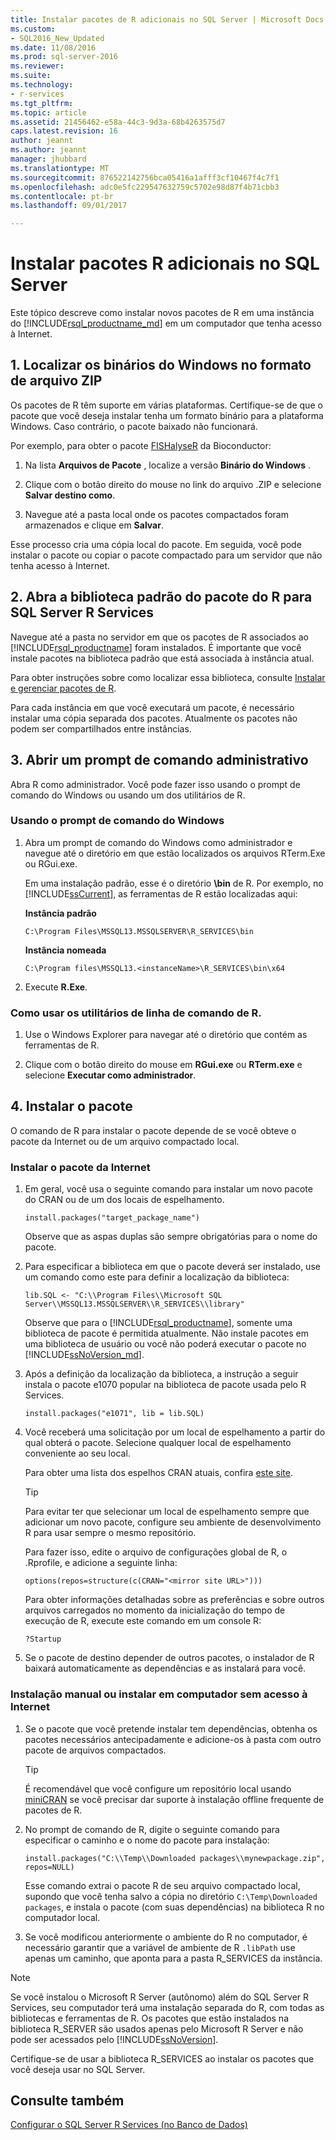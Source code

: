 ```yaml
---
title: Instalar pacotes de R adicionais no SQL Server | Microsoft Docs
ms.custom:
- SQL2016_New_Updated
ms.date: 11/08/2016
ms.prod: sql-server-2016
ms.reviewer: 
ms.suite: 
ms.technology:
- r-services
ms.tgt_pltfrm: 
ms.topic: article
ms.assetid: 21456462-e58a-44c3-9d3a-68b4263575d7
caps.latest.revision: 16
author: jeannt
ms.author: jeannt
manager: jhubbard
ms.translationtype: MT
ms.sourcegitcommit: 876522142756bca05416a1afff3cf10467f4c7f1
ms.openlocfilehash: adc0e5fc229547632759c5702e98d87f4b71cbb3
ms.contentlocale: pt-br
ms.lasthandoff: 09/01/2017

---
```

# <a name="install-additional-r-packages-on-sql-server"></a>Instalar pacotes R adicionais no SQL Server
Este tópico descreve como instalar novos pacotes de R em uma instância do [!INCLUDE[rsql_productname_md](../../includes/rsql-productname-md.md)] em um computador que tenha acesso à Internet.

## <a name="1-locate-the-windows-binaries-in-zip-file-format"></a>1. Localizar os binários do Windows no formato de arquivo ZIP

Os pacotes de R têm suporte em várias plataformas. Certifique-se de que o pacote que você deseja instalar tenha um formato binário para a plataforma Windows. Caso contrário, o pacote baixado não funcionará.

Por exemplo, para obter o pacote [FISHalyseR](http://bioconductor.org/packages/release/bioc/html/FISHalyseR.html) da Bioconductor:  
  
1.  Na lista **Arquivos de Pacote** , localize a versão **Binário do Windows** .  
  
2.  Clique com o botão direito do mouse no link do arquivo .ZIP e selecione  **Salvar destino como**.  
  
3.  Navegue até a pasta local onde os pacotes compactados foram armazenados e clique em **Salvar**.  
  
 Esse processo cria uma cópia local do pacote. Em seguida, você pode instalar o pacote ou copiar o pacote compactado para um servidor que não tenha acesso à Internet.  
  
  
## <a name="2-open-the-default-r-package-library-for-sql-server-r-services"></a>2. Abra a biblioteca padrão do pacote do R para SQL Server R Services 

Navegue até a pasta no servidor em que os pacotes de R associados ao [!INCLUDE[rsql_productname](../../includes/rsql-productname-md.md)] foram instalados. É importante que você instale pacotes na biblioteca padrão que está associada à instância atual. 

Para obter instruções sobre como localizar essa biblioteca, consulte [Instalar e gerenciar pacotes de R](../../advanced-analytics/r-services/installing-and-managing-r-packages.md).

   Para cada instância em que você executará um pacote, é necessário instalar uma cópia separada dos pacotes. Atualmente os pacotes não podem ser compartilhados entre instâncias.
     
  
## <a name="3-open-an-administrative-command-prompt"></a>3. Abrir um prompt de comando administrativo 

Abra R como administrador.  Você pode fazer isso usando o prompt de comando do Windows ou usando um dos utilitários de R.
  
### <a name="using-the-windows-command-prompt"></a>Usando o prompt de comando do Windows 

1. Abra um prompt de comando do Windows como administrador e navegue até o diretório em que estão localizados os arquivos RTerm.Exe ou RGui.exe.  
  
    Em uma instalação padrão, esse é o diretório **\bin** de R. Por exemplo, no [!INCLUDE[ssCurrent](../../includes/sscurrent-md.md)], as ferramentas de R estão localizadas aqui: 

    **Instância padrão**

     `C:\Program Files\MSSQL13.MSSQLSERVER\R_SERVICES\bin` 
 
     **Instância nomeada**
   
     `C:\Program files\MSSQL13.<instanceName>\R_SERVICES\bin\x64`  
  
2. Execute **R.Exe**.  
  
### <a name="using-the-r-command-line-utilities"></a>Como usar os utilitários de linha de comando de R. 
  
1. Use o Windows Explorer para navegar até o diretório que contém as ferramentas de R.  
  
2. Clique com o botão direito do mouse em **RGui.exe** ou **RTerm.exe** e selecione **Executar como administrador**.  
## <a name="4-install-the-package"></a>4. Instalar o pacote

O comando de R para instalar o pacote depende de se você obteve o pacote da Internet ou de um arquivo compactado local.  
  
### <a name="install-package-from-internet"></a>Instalar o pacote da Internet  
  
1.  Em geral, você usa o seguinte comando para instalar um novo pacote do CRAN ou de um dos locais de espelhamento.  
  
    ```  
    install.packages("target_package_name")  
    ```
    
    Observe que as aspas duplas são sempre obrigatórias para o nome do pacote.

2.  Para especificar a biblioteca em que o pacote deverá ser instalado, use um comando como este para definir a localização da biblioteca:
    
    ```  
    lib.SQL <- "C:\\Program Files\\Microsoft SQL Server\\MSSQL13.MSSQLSERVER\\R_SERVICES\\library"    
    ```

    Observe que para o [!INCLUDE[rsql_productname](../../includes/rsql-productname-md.md)], somente uma biblioteca de pacote é permitida atualmente. Não instale pacotes em uma biblioteca de usuário ou você não poderá executar o pacote no [!INCLUDE[ssNoVersion_md](../../includes/ssnoversion-md.md)].   
     
3.  Após a definição da localização da biblioteca, a instrução a seguir instala o pacote e1070 popular na biblioteca de pacote usada pelo R Services.  
  
    ```  
    install.packages("e1071", lib = lib.SQL)  
    ```  
  
4.  Você receberá uma solicitação por um local de espelhamento a partir do qual obterá o pacote. Selecione qualquer local de espelhamento conveniente ao seu local.  
  
    Para obter uma lista dos espelhos CRAN atuais, confira [este site](https://cran.r-project.org/mirrors.html).  
  
    > [!TIP]  
    >  Para evitar ter que selecionar um local de espelhamento sempre que adicionar um novo pacote, configure seu ambiente de desenvolvimento R para usar sempre o mesmo repositório.  
    >   
    >  Para fazer isso, edite o arquivo de configurações global de R, o .Rprofile, e adicione a seguinte linha:  
    >   
    >  `options(repos=structure(c(CRAN="<mirror site URL>")))`  
    >   
    >  Para obter informações detalhadas sobre as preferências e sobre outros arquivos carregados no momento da inicialização do tempo de execução de R, execute este comando em um console R:  
    >   
    >  `?Startup`  
  
5.  Se o pacote de destino depender de outros pacotes, o instalador de R baixará automaticamente as dependências e as instalará para você.  
  
### <a name="manual-package-installation-or-installing-on-computer-with-no-internet-access"></a>Instalação manual ou instalar em computador sem acesso à Internet 

1. Se o pacote que você pretende instalar tem dependências, obtenha os pacotes necessários antecipadamente e adicione-os à pasta com outro pacote de arquivos compactados.

    > [!TIP]
    > 
    > É recomendável que você configure um repositório local usando [miniCRAN](https://mran.revolutionanalytics.com/package/miniCRAN/) se você precisar dar suporte à instalação offline frequente de pacotes de R.  
  
2.  No prompt de comando de R, digite o seguinte comando para especificar o caminho e o nome do pacote para instalação:  
   
    ```  
    install.packages("C:\\Temp\\Downloaded packages\\mynewpackage.zip", repos=NULL)  
    ``` 
     
    Esse comando extrai o pacote R de seu arquivo compactado local, supondo que você tenha salvo a cópia no diretório `C:\Temp\Downloaded packages`, e instala o pacote (com suas dependências) na biblioteca R no computador local.  
  
3.  Se você modificou anteriormente o ambiente do R no computador, é necessário garantir que a variável de ambiente de R `.libPath` use apenas um caminho, que aponta para a pasta R_SERVICES da instância.  
  
> [!NOTE]
> Se você instalou o Microsoft R Server (autônomo) além do SQL Server R Services, seu computador terá uma instalação separada do R, com todas as bibliotecas e ferramentas de R. Os pacotes que estão instalados na biblioteca R_SERVER são usados apenas pelo Microsoft R Server e não pode ser acessados pelo [!INCLUDE[ssNoVersion](../../includes/ssnoversion-md.md)].  
> 
>  Certifique-se de usar a biblioteca R_SERVICES ao instalar os pacotes que você deseja usar no SQL Server.

  
## <a name="see-also"></a>Consulte também  
 [Configurar o SQL Server R Services &#40;no Banco de Dados&#41;](../../advanced-analytics/r-services/set-up-sql-server-r-services-in-database.md)  
  
  

